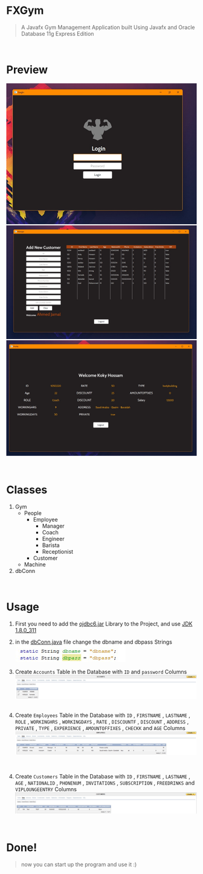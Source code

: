 # FXGym
> A Javafx Gym Management Application built Using Javafx and Oracle Database 11g Express Edition

&nbsp;
&nbsp;

# Preview
![Login](src/gym/system/imgs/Prev--Login.jpg)
![Manager](src/gym/system/imgs/Prev--Manager.jpg)
![Profile](src/gym/system/imgs/Prev-Profile.jpg)

&nbsp;
&nbsp;

# Classes

1. Gym
   - People
     - Employee
       - Manager
       - Coach
       - Engineer
       - Barista
       - Receptionist
     - Customer
   - Machine
2. dbConn

&nbsp;
&nbsp;

# Usage
1. First you need to add the [ojdbc6.jar](ojdbc6.jar) Library to the Project, and use [JDK 1.8.0_311](https://www.oracle.com/java/technologies/javase/javase8-archive-downloads.html)
&nbsp;
2. in the [dbConn.java](src\gym\system\dbConn.java) file change the dbname and dbpass Strings
&nbsp;
![dbConn](src/gym/system/imgs/change.jpg)

3. Create `Accounts` Table in the Database with ``` ID ``` and ``` password ``` Columns
![Accounts](src/gym/system/imgs/Accounts-Table.jpg)
&nbsp;

4. Create `Employees` Table in the Database with ``` ID ``` , ``` FIRSTNAME ``` , ``` LASTNAME ``` , ``` ROLE ``` , ``` WORKINGHRS ``` , ``` WORKINGDAYS ``` , ``` RATE ``` , ``` DISCOUNTF ``` , ``` DISCOUNT ``` , ``` ADDRESS ``` , ``` PRIVATE ``` , ``` TYPE ``` , ``` EXPERIENCE ``` , ``` AMOUNTOFFIXES ``` , ``` CHECKK ``` and ``` AGE ``` Columns
![Accounts](src/gym/system/imgs/Emplpoyees-Table.jpg)

&nbsp;

4. Create `Customers` Table in the Database with ``` ID ``` , ``` FIRSTNAME ``` , ``` LASTNAME ``` , ``` AGE ``` , ``` NATIONALID ``` , ``` PHONENUM ``` , ``` INVITATIONS ``` , ``` SUBSCRIPTION ``` , ``` FREEDRINKS ``` and ``` VIPLOUNGEENTRY ``` Columns
![Accounts](src/gym/system/imgs/Customer-Table.jpg)

&nbsp;
&nbsp;

# Done!
> now you can start up the program and use it :)
